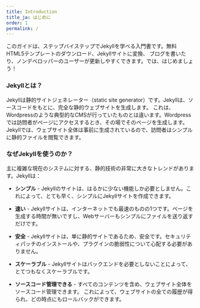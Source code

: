 ```yaml
---
title: Introduction
title_ja: はじめに
order: 1
permalink: /
---
```

このガイドは、ステップバイステップでJekyllを学べる入門書です。無料HTML5テンプレートのダウンロード、Jekyllサイトに変換、
ブログを書いたり、ノンデベロッパーのユーザーが更新しやすくできます。では、はじめましょう！

### Jekyllとは？

Jekyllは静的サイトジェネレーター（static site generator）です。Jekyllは、ソースコードをもとに、完全な静的ウェブサイトを生成します。
これは、Wordpressのような典型的なCMSが行っていたものとは違います。Wordpressでは訪問者がページにアクセスするとき、その場でそのページを生成します。
Jekyllでは、ウェブサイト全体は事前に生成されているので、訪問者はシンプルに静的ファイルを閲覧できます。

### なぜJekyllを使うのか？

主に複雑な現在のシステムに対する、静的技術の非常に大きなトレンドがあります。Jekyllは：

* **シンプル** - Jekyllのサイトは、はるかに少ない機能しか必要としません。これによって、とても早く、シンプルにJekyllサイトを作成できます。

* **速い** - Jekyllサイトは、インターネットでも最速のものの1つです。ページを生成する時間が無いですし、Webサーバーもシンプルにファイルを送り返すだけです。

* **安全** - Jekyllサイトは、単に静的サイトであるため、安全です。セキュリティパッチのインストールや、プラグインの脆弱性について心配する必要がありません。

* **スケーラブル** - Jekyllサイトはバックエンドを必要としないことによって、とてつもなくスケーラブルです。

* **ソースコード管理できる** - すべてのコンテンツを含め、ウェブサイト全体をソースコード管理できます。
これによって、ウェブサイトの全ての履歴が得られ、どの時点にもロールバックができます。
